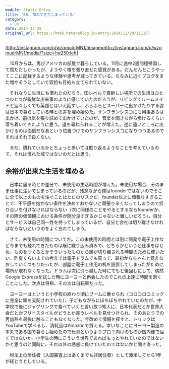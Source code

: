 ```yaml
---
module: Static.Entry
title: '68: 慣れてきてしまっている'
category:
  - us
date: 2014-12-20
original_url: https://hmsk.hatenablog.jp/entry/2014/12/20/111157
---
```


[http://instagram.com/p/wzqmudrMN1/:image=http://instagram.com/p/wzqmudrMN1/media/?size=l:w250:left]

　10月からは、再びアメリカの部屋で暮らしている。11月に途中2週間程帰国して慌ただしかったが、ようやく根を張り直せた感覚がある。だんだんとこうやってここに記録するような体験や思考が減ってきている。ちなみに近くブログをまた増やそうとしていて収拾も目処も立てられていない。

　それなりに生活にも慣れたのだろう。国レベルで真新しい場所での生活はひとつひとつが新鮮な出来事のように感じていたのだろうが、リビングでルームメイトと辿々しくても英語とはいえ話すし、ふらふらとスーパーに出かけたりする姿は日本で暮らしている時との差を埋め始めた。サンフランシスコにも用事あらば出かけ、前は気を張り詰めて出かけていたのが、音楽を聞きながら歩けるくらい落ち着いてきたように思う。道を尋ねられることが増えた。逆に遠いところに出かけるのは面倒だなあという位置づけでのサンフランシスコになりつつあるのでそれはそれで良くない。

　まだ、慣れているかとちょっと歩いては振り返るようなことを考えているので、それは慣れた域ではないのだとは思う。

## 余裕が出来た生活を埋める

　日本に居る時との差分で、未使用の生活時間が増えた。未使用な場合、そのまま仕事に注いでしまっているのだが、残念ながら僕はfounderではないのでそこに全て以上のものを注ぐことはただのリスクだ。founder以上に頑張りすぎることで、不平感を抱かない条件を決めておかないと頑張り辛くなってしまうので折り合いを付けなければならない（次に同様のことをやるとするならfounderか、その際の価値観における条件が随分良すぎるかじゃないと難しいだろう）。自分とサービスは自己同一性を持ってしまっているが、自分と会社は切り離さなければならないというのをよく忘れてしまう。

　さて、未使用の時間についてだ。この未使用の時間とは別に開発や電子工作など今までも触れてきたものは既に織り込み済みで、どちらかというと仕事をはじめ、ものをつくるとかそういったものから頭が切り離される時間のために使いたい。昨夏くらいまでの考えでは電子ドラムでも買って、最初からちゃんと覚えなおしていくつもりだったが、部屋に電子工作用の机を設置してしまったがために場所が取れなくなった。ドラムは次に引っ越した時にでもと後回しにして、偶然Google Expressを試した時にヨーヨーと再会したのでこれの上達に時間を割くことにした。次点は将棋、その次は自転車だった。

　ヨーヨーはというと小学校の終わり頃にブームに乗せられ（コロコロコミックに完全に頭を支配されていた）、子どもながらにぼちぼちやれていたのだが、中学校で後にジャグリングで食べていくと言い放つ知人に、日本代表だとか世界大会だとかフリースタイルがどうとか違うレベルを見せつけられ、そのあたりでの再加熱を最後に触ることもなくなった。今改めて情報を探すと、トリックはYouTubeで学べるし、消耗品はAmazonで買える。幸いなことにヨーヨー製造の本丸である国で暮らし始めたので玩具というよりプロ？向けのものが国内便で届くではないか。小学生の時にこういう世界であればもっとやれていたのではないかと思うのと同時に、それ以外の誘惑に負けていたのではないかと開き直った。

　税法上の居住者（入国審査上はあくまでも非居住者）として渡米してから1年が経とうとしている。
